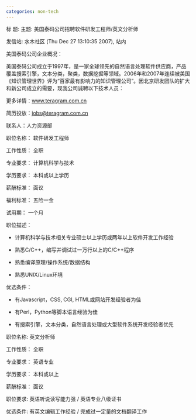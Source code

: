 ```yaml
---
categories: non-tech
---
```

标  题: 主题: 美国泰码公司招聘软件研发工程师/英文分析师

发信站: 水木社区 (Thu Dec 27 13:10:35 2007), 站内







美国泰码公司企业概况：



美国泰码公司成立于1997年，是一家全球领先的自然语言处理软件供应商，产品覆盖搜索引擎，文本分类，聚类，数据挖掘等领域。2006年和2007年连续被美国《知识管理世界》评为“百家最有影响力的知识管理公司”。因北京研发团队的扩大和新公司成立的需要，现我公司诚聘以下技术人员：

更多详情：www.teragram.com.cn

简历投放：jobs@teragram.com.cn

联系人：人力资源部 





职位名称：    软件研发工程师

工作性质：    全职

专业要求：    计算机科学与技术

学历要求：    本科或以上学历

薪酬标准：    面议

福利标准：    五险一金

试用期：             一个月



职位描述：

* 计算机科学与技术相关专业硕士以上学历或两年以上软件开发工作经验

* 熟悉C/C++，编写并调试过一万行以上的C/C++程序

* 熟悉编译原理/操作系统/数据结构

* 熟悉UNIX/Linux环境

优选条件：

* 有Javascript，CSS, CGI, HTML或网站开发经验者为佳

* 有Perl，Python等脚本语言经验为佳

* 有搜索引擎，文本分类，自然语言处理或大型软件系统开发经验者优先





职位名称:  英文分析师



工作性质：    全职

专业要求：    英语专业

学历要求：     本科或以上

薪酬标准：        面议 



职位要求:   英语听说读写能力强 / 英语专业八级证书

优选条件:  有英文编辑工作经验 / 完成过一定量的文档翻译工作
















